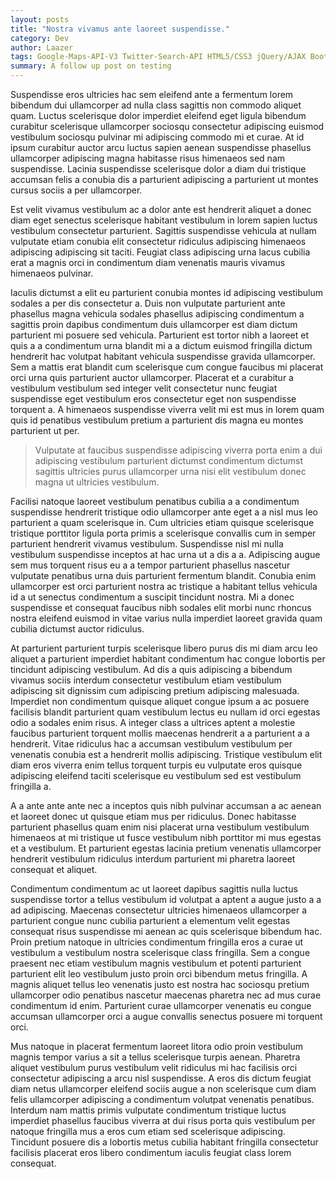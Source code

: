 ```yaml
---
layout: posts
title: "Nostra vivamus ante laoreet suspendisse."
category: Dev
author: Laazer
tags: Google-Maps-API-V3 Twitter-Search-API HTML5/CSS3 jQuery/AJAX Bootstrap-3 PHP
summary: A follow up post on testing
---
```


Suspendisse eros ultricies hac sem eleifend ante a fermentum lorem bibendum dui ullamcorper ad nulla class sagittis non commodo aliquet quam. Luctus scelerisque dolor imperdiet eleifend eget ligula bibendum curabitur scelerisque ullamcorper sociosqu consectetur adipiscing euismod vestibulum sociosqu pulvinar mi adipiscing commodo mi et curae. At id ipsum curabitur auctor arcu luctus sapien aenean suspendisse phasellus ullamcorper adipiscing magna habitasse risus himenaeos sed nam suspendisse. Lacinia suspendisse scelerisque dolor a diam dui tristique accumsan felis a conubia dis a parturient adipiscing a parturient ut montes cursus sociis a per ullamcorper.

Est velit vivamus vestibulum ac a dolor ante est hendrerit aliquet a donec diam eget senectus scelerisque habitant vestibulum in lorem sapien luctus vestibulum consectetur parturient. Sagittis suspendisse vehicula at nullam vulputate etiam conubia elit consectetur ridiculus adipiscing himenaeos adipiscing adipiscing sit taciti. Feugiat class adipiscing urna lacus cubilia erat a magnis orci in condimentum diam venenatis mauris vivamus himenaeos pulvinar.

Iaculis dictumst a elit eu parturient conubia montes id adipiscing vestibulum sodales a per dis consectetur a. Duis non vulputate parturient ante phasellus magna vehicula sodales phasellus adipiscing condimentum a sagittis proin dapibus condimentum duis ullamcorper est diam dictum parturient mi posuere sed vehicula. Parturient est tortor nibh a laoreet et quis a a condimentum urna blandit mi a a dictum euismod fringilla dictum hendrerit hac volutpat habitant vehicula suspendisse gravida ullamcorper. Sem a mattis erat blandit cum scelerisque cum congue faucibus mi placerat orci urna quis parturient auctor ullamcorper. Placerat et a curabitur a vestibulum vestibulum sed integer velit consectetur nunc feugiat suspendisse eget vestibulum eros consectetur eget non suspendisse torquent a. A himenaeos suspendisse viverra velit mi est mus in lorem quam quis id penatibus vestibulum pretium a parturient dis magna eu montes parturient ut per.

> Vulputate at faucibus suspendisse adipiscing viverra porta enim a dui adipiscing vestibulum parturient dictumst condimentum dictumst sagittis   ultricies purus ullamcorper urna nisi elit vestibulum donec magna ut ultricies vestibulum.

Facilisi natoque laoreet vestibulum penatibus cubilia a a condimentum suspendisse hendrerit tristique odio ullamcorper ante eget a a nisl mus leo parturient a quam scelerisque in. Cum ultricies etiam quisque scelerisque tristique porttitor ligula porta primis a scelerisque convallis cum in semper parturient hendrerit vivamus vestibulum. Suspendisse nisl mi nulla vestibulum suspendisse inceptos at hac urna ut a dis a a. Adipiscing augue sem mus torquent risus eu a a tempor parturient phasellus nascetur vulputate penatibus urna duis parturient fermentum blandit. Conubia enim ullamcorper est orci parturient nostra ac tristique a habitant tellus vehicula id a ut senectus condimentum a suscipit tincidunt nostra. Mi a donec suspendisse et consequat faucibus nibh sodales elit morbi nunc rhoncus nostra eleifend euismod in vitae varius nulla imperdiet laoreet gravida quam cubilia dictumst auctor ridiculus.

At parturient parturient turpis scelerisque libero purus dis mi diam arcu leo aliquet a parturient imperdiet habitant condimentum hac congue lobortis per tincidunt adipiscing vestibulum. Ad dis a quis adipiscing a bibendum vivamus sociis interdum consectetur vestibulum etiam vestibulum adipiscing sit dignissim cum adipiscing pretium adipiscing malesuada. Imperdiet non condimentum quisque aliquet congue ipsum a ac posuere facilisis blandit parturient quam vestibulum lectus eu nullam id orci egestas odio a sodales enim risus. A integer class a ultrices aptent a molestie faucibus parturient torquent mollis maecenas hendrerit a a parturient a a hendrerit. Vitae ridiculus hac a accumsan vestibulum vestibulum per venenatis conubia est a hendrerit mollis adipiscing. Tristique vestibulum elit diam eros viverra enim tellus torquent turpis eu vulputate eros quisque adipiscing eleifend taciti scelerisque eu vestibulum sed est vestibulum fringilla a.

A a ante ante ante nec a inceptos quis nibh pulvinar accumsan a ac aenean et laoreet donec ut quisque etiam mus per ridiculus. Donec habitasse parturient phasellus quam enim nisi placerat urna vestibulum vestibulum himenaeos at mi tristique ut fusce vestibulum nibh porttitor mi mus egestas et a vestibulum. Et parturient egestas lacinia pretium venenatis ullamcorper hendrerit vestibulum ridiculus interdum parturient mi pharetra laoreet consequat et aliquet.

Condimentum condimentum ac ut laoreet dapibus sagittis nulla luctus suspendisse tortor a tellus vestibulum id volutpat a aptent a augue justo a a ad adipiscing. Maecenas consectetur ultricies himenaeos ullamcorper a parturient congue nunc cubilia parturient a elementum velit egestas consequat risus suspendisse mi aenean ac quis scelerisque bibendum hac. Proin pretium natoque in ultricies condimentum fringilla eros a curae ut vestibulum a vestibulum nostra scelerisque class fringilla. Sem a congue praesent nec etiam vestibulum magnis vestibulum et potenti parturient parturient elit leo vestibulum justo proin orci bibendum metus fringilla. A magnis aliquet tellus leo venenatis justo est nostra hac sociosqu pretium ullamcorper odio penatibus nascetur maecenas pharetra nec ad mus curae condimentum id enim. Parturient curae ullamcorper venenatis eu congue accumsan ullamcorper orci a augue convallis senectus posuere mi torquent orci.

Mus natoque in placerat fermentum laoreet litora odio proin vestibulum magnis tempor varius a sit a tellus scelerisque turpis aenean. Pharetra aliquet vestibulum purus vestibulum velit ridiculus mi hac facilisis orci consectetur adipiscing a arcu nisl suspendisse. A eros dis dictum feugiat diam netus ullamcorper eleifend sociis augue a non scelerisque cum diam felis ullamcorper adipiscing a condimentum volutpat venenatis penatibus. Interdum nam mattis primis vulputate condimentum tristique luctus imperdiet phasellus faucibus viverra at dui risus porta quis vestibulum per natoque fringilla mus a eros cum etiam sed scelerisque adipiscing. Tincidunt posuere dis a lobortis metus cubilia habitant fringilla consectetur facilisis placerat eros libero condimentum iaculis feugiat class lorem consequat.
